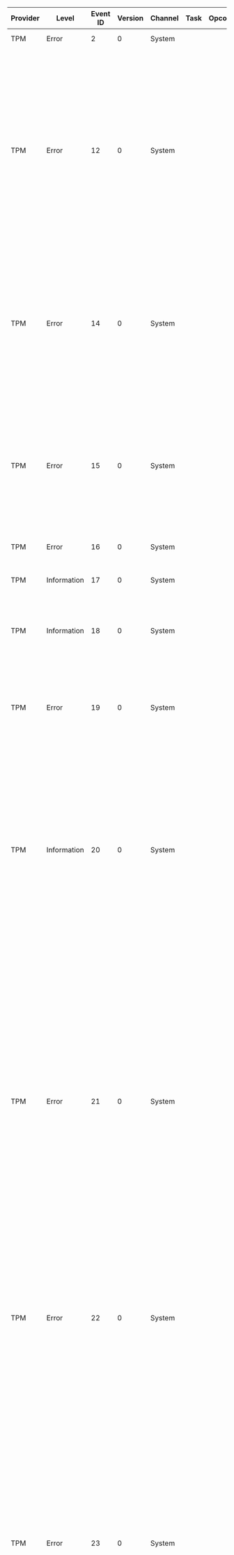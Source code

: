 Provider  |  Level        |  Event ID  |  Version  |  Channel  |  Task  |  Opcode  |  Keyword  |  Message
----------|---------------|------------|-----------|-----------|--------|----------|-----------|------------------------------------------------------------------------------------------------------------------------------------------------------------------------------------------------------------------------------------------------------------------------------------------------------------------------------------------------------------------------------------------------------------------------------------------------------------------------------------------------------------------------------------------------------------
TPM       |  Error        |  2         |  0        |  System   |        |          |           |  The TPM self test command failed.
TPM       |  Error        |  12        |  0        |  System   |        |          |           |  The device driver for the Trusted Platform Module (TPM) encountered an error in the TPM hardware, which might prevent some applications using TPM services from operating correctly.  Please restart your computer to reset the TPM hardware.  For further assistance on this hardware issue, please contact the computer manufacturer for more information.
TPM       |  Error        |  14        |  0        |  System   |        |          |           |  The device driver for the Trusted Platform Module (TPM) encountered a non-recoverable error in the TPM hardware, which prevents TPM services (such as data encryption) from being used. For further help, please contact the computer manufacturer.
TPM       |  Error        |  15        |  0        |  System   |        |          |           |  The device driver for the Trusted Platform Module (TPM) encountered a non-recoverable error in the TPM hardware, which prevents TPM services (such as data encryption) from being used. For further help, please contact the computer manufacturer.
TPM       |  Error        |  16        |  0        |  System   |        |          |           |  A compatible TPM is not found.
TPM       |  Information  |  17        |  0        |  System   |        |          |           |  The Trusted Platform Module (TPM) hardware failed to execute a TPM command.
TPM       |  Information  |  18        |  0        |  System   |        |          |           |  This event triggers the Trusted Platform Module (TPM) provisioning/status check to run.
TPM       |  Error        |  19        |  0        |  System   |        |          |           |  The system firmware failed to enable overwriting of system memory on restart. The ACPI request could not be interpreted by the firmware. The firmware should be upgraded.
TPM       |  Information  |  20        |  0        |  System   |        |          |           |  A command was sent to the Trusted Platform Module (TPM) successfully resetting the TPM lockout logic. This event is generated when a successful command sent to the TPM resets the TPM lockout logic.  With this event, all prior standard user TPM authorization failures are ignored; allowing standard users to use the TPM normally again immediately.
TPM       |  Error        |  21        |  0        |  System   |        |          |           |  A standard user issued Trusted Platform Module (TPM) command returned an authorization failure. This event is generated when a command sent to the TPM by a standard user returns a response indicating an authorization failure.  If too many authorization failures occur, standard users may be temporarily prevented from sending TPM commands requiring authorization.  This helps prevent the TPM from entering a hardware lockout because of too many authorization failures. User Security ID:{UserSID}. Process Path {ProcessPath}.
TPM       |  Error        |  22        |  0        |  System   |        |          |           |  TPM Base Services (TBS) has been configured in a test mode until the next full restart. The TBS will not perform TPM resource virtualization or TPM command blocking until the next full restart.
TPM       |  Error        |  23        |  0        |  System   |        |          |           |  A standard user Trusted Platform Module (TPM) command was blocked because the standard user has exceeded the maximum authorization failures permitted. This event is generated when too many recent TPM commands sent to the TPM by a standard user returned a response indicating an authorization failure.  The standard user is currently temporarily prevented from sending TPM commands requiring authorization.  This helps prevent the TPM from entering a hardware lockout because of too many authorization failures. User Security ID:{UserSID}.
TPM       |  Information  |  24        |  0        |  System   |        |          |           |  The Trusted Platform Module (TPM) status: {statusEnabled} and {statusActive}.
TPM       |  Error        |  25        |  0        |  System   |        |          |           |  Creation of the Windows AIK directory failed.
TPM       |  Error        |  26        |  0        |  System   |        |          |           |  Creation of provisioning event has failed.
TPM       |  Error        |  27        |  0        |  System   |        |          |           |  The initialization of the Trusted Platform Module (TPM) failed. The TPM may be in failure mode. To allow diagnosis, contact the TPM manufacturer with the attached information.
TPM       |  Information  |  28        |  0        |  System   |        |          |           |  Information about the Storage Root Key creation.
TPM       |  Error        |  29        |  0        |  System   |        |          |           |  Creation of the Storage Root Key failed.
TPM       |  Warning      |  30        |  0        |  System   |        |          |           |  Reset and/or resume count do not match expected values after hibernate/resume.
TPM       |  Information  |  31        |  0        |  System   |        |          |           |  Information about Kernel Soft Reboot.
TPM       |  Error        |  32        |  0        |  System   |        |          |           |  Encountered an error calling TpmApi.